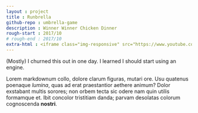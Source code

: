 ```yaml
---
layout : project
title : Runbrella
github-repo : umbrella-game
description : Winner Winner Chicken Dinner
rough-start : 2017/10
# rough-end : 2017/10
extra-html : <iframe class="img-responsive" src="https://www.youtube.com/embed/P9tygC5jBfw" frameborder="0" allow="autoplay; encrypted-media" allowfullscreen></iframe>
---
```


(Mostly) I churned this out in one day. I learned I should start using an engine.

Lorem markdownum collo, dolore clarum figuras, mutari ore. Usu quatenus poenaque
*lumina*, quas ad erat praestantior aethere animum? Dolor exstabant multis
sorores; non orbem tecta sic odere nam quin utilis formamque et. Ibit concolor
tristitiam danda; parvam desolatas colorum cognoscenda **nostri**.
